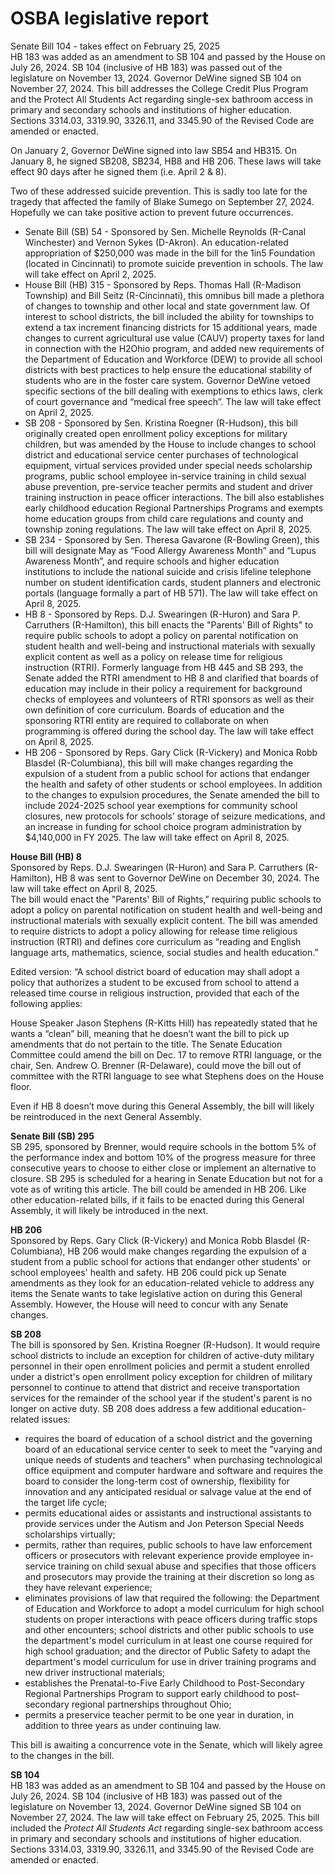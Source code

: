 # OSBA legislative report
Senate Bill 104 - takes effect on February 25, 2025<br>
HB 183 was added as an amendment to SB 104 and passed by the House on July 26, 2024. SB 104 (inclusive of HB 183) was passed out of the legislature on November 13, 2024. Governor DeWine signed SB 104 on November 27, 2024. This bill addresses the College Credit Plus Program and the Protect All Students Act regarding single-sex bathroom access in primary and secondary schools and institutions of higher education. Sections 3314.03, 3319.90, 3326.11, and 3345.90 of the Revised Code are amended or enacted.

On January 2, Governor DeWine signed into law SB54 and HB315. On January 8, he signed SB208, SB234, HB8 and HB 206. These laws will take effect 90 days after he signed them (i.e. April 2 & 8).<br>

Two of these addressed suicide prevention. This is sadly too late for the tragedy that affected the family of Blake Sumego on September 27, 2024. Hopefully we can take positive action to prevent future occurrences.<br>
<ul><li>Senate Bill (SB) 54 - Sponsored by Sen. Michelle Reynolds (R-Canal Winchester) and Vernon Sykes (D-Akron). An education-related appropriation of $250,000 was made in the bill for the 1in5 Foundation (located in Cincinnati) to promote suicide prevention in schools. The law will take effect on April 2, 2025.</li>
<li>House Bill (HB) 315 - Sponsored by Reps. Thomas Hall (R-Madison Township) and Bill Seitz (R-Cincinnati), this omnibus bill made a plethora of changes to township and other local and state government law. Of interest to school districts, the bill included the ability for townships to extend a tax increment financing districts for 15 additional years, made changes to current agricultural use value (CAUV) property taxes for land in connection with the H2Ohio program, and added new requirements of the Department of Education and Workforce (DEW) to provide all school districts with best practices to help ensure the educational stability of students who are in the foster care system. Governor DeWine vetoed specific sections of the bill dealing with exemptions to ethics laws, clerk of court governance and “medical free speech”. The law will take effect on April 2, 2025.</li>
<li>SB 208 - Sponsored by Sen. Kristina Roegner (R-Hudson), this bill originally created open enrollment policy exceptions for military children, but was amended by the House to include changes to school district and educational service center purchases of technological equipment, virtual services provided under special needs scholarship programs, public school employee in-service training in child sexual abuse prevention, pre-service teacher permits and student and driver training instruction in peace officer interactions. The bill also establishes early childhood education Regional Partnerships Programs and exempts home education groups from child care regulations and county and township zoning regulations. The law will take effect on April 8, 2025.</li>
<li>SB 234 - Sponsored by Sen. Theresa Gavarone (R-Bowling Green), this bill will  designate May as “Food Allergy Awareness Month” and “Lupus Awareness Month”, and require schools and higher education institutions to include the national suicide and crisis lifeline telephone number on student identification cards, student planners and electronic portals (language formally a part of HB 571). The law will take effect on April 8, 2025.</li>
<li>HB 8 - Sponsored by Reps. D.J. Swearingen (R-Huron) and Sara P. Carruthers (R-Hamilton), this bill enacts the "Parents' Bill of Rights" to require public schools to adopt a policy on parental notification on student health and well-being and instructional materials with sexually explicit content as well as a policy on release time for religious instruction (RTRI). Formerly language from HB 445 and SB 293, the Senate added the RTRI amendment to HB 8 and clarified that boards of education may include in their policy a requirement for background checks of employees and volunteers of RTRI sponsors as well as their own definition of core curriculum. Boards of education and the sponsoring RTRI entity are required to collaborate on when programming is offered during the school day. The law will take effect on April 8, 2025.</li>
<li>HB 206 - Sponsored by Reps. Gary Click (R-Vickery) and Monica Robb Blasdel (R-Columbiana), this bill will make changes regarding the expulsion of a student from a public school for actions that endanger the health and safety of other students or school employees. In addition to the changes to expulsion procedures, the Senate amended the bill to include 2024-2025 school year exemptions for community school closures, new protocols for schools’ storage of seizure medications, and an increase in funding for school choice program administration by $4,140,000 in FY 2025. The law will take effect on April 8, 2025.</li></ul>

<b>House Bill (HB) 8</b><br>
Sponsored by Reps. D.J. Swearingen (R-Huron) and Sara P. Carruthers (R-Hamilton), HB 8 was sent to Governor DeWine on December 30, 2024. The law will take effect on April 8, 2025. <br>
The bill would enact the "Parents' Bill of Rights,” requiring public schools to adopt a policy on parental notification on student health and well-being and instructional materials with sexually explicit content. The bill was amended to require districts to adopt a policy allowing for release time religious instruction (RTRI) and defines core curriculum as “reading and English language arts, mathematics, science, social studies and health education.”<br>

Edited version: “A school district board of education may shall adopt a policy that authorizes a student to be excused from school to attend a released time course in religious instruction, provided that each of the following applies:

House Speaker Jason Stephens (R-Kitts Hill) has repeatedly stated that he wants a “clean” bill, meaning that he doesn’t want the bill to pick up amendments that do not pertain to the title. The Senate Education Committee could amend the bill on Dec. 17 to remove RTRI language, or the chair, Sen. Andrew O. Brenner (R-Delaware), could move the bill out of committee with the RTRI language to see what Stephens does on the House floor. 

Even if HB 8 doesn’t move during this General Assembly, the bill will likely be reintroduced in the next General Assembly. 

<b>Senate Bill (SB) 295</b><br>
SB 295, sponsored by Brenner, would require schools in the bottom 5% of the performance index and bottom 10% of the progress measure for three consecutive years to choose to either close or implement an alternative to closure. SB 295 is scheduled for a hearing in Senate Education but not for a vote as of writing this article. The bill could be amended in HB 206. Like other education-related bills, if it fails to be enacted during this General Assembly, it will likely be introduced in the next. 

<b>HB 206</b><br>
Sponsored by Reps. Gary Click (R-Vickery) and Monica Robb Blasdel (R-Columbiana), HB 206 would make changes regarding the expulsion of a student from a public school for actions that endanger other students' or school employees' health and safety. HB 206 could pick up Senate amendments as they look for an education-related vehicle to address any items the Senate wants to take legislative action on during this General Assembly. However, the House will need to concur with any Senate changes. 

<b>SB 208</b><br>
The bill is sponsored by Sen. Kristina Roegner (R-Hudson). It would require school districts to include an exception for children of active-duty military personnel in their open enrollment policies and permit a student enrolled under a district's open enrollment policy exception for children of military personnel to continue to attend that district and receive transportation services for the remainder of the school year if the student's parent is no longer on active duty. SB 208 does address a few additional education-related issues: 

<ul><li>requires the board of education of a school district and the governing board of an educational service center to seek to meet the "varying and unique needs of students and teachers" when purchasing technological office equipment and computer hardware and software and requires the board to consider the long-term cost of ownership, flexibility for innovation and any anticipated residual or salvage value at the end of the target life cycle;</li>
<li>permits educational aides or assistants and instructional assistants to provide services under the Autism and Jon Peterson Special Needs scholarships virtually;</li>
<li>permits, rather than requires, public schools to have law enforcement officers or prosecutors with relevant experience provide employee in-service training on child sexual abuse and specifies that those officers and prosecutors may provide the training at their discretion so long as they have relevant experience;</li>
<li>eliminates provisions of law that required the following: the Department of Education and Workforce to adopt a model curriculum for high school students on proper interactions with peace officers during traffic stops and other encounters;  school districts and other public schools to use the department's model curriculum in at least one course required for high school graduation; and the director of Public Safety to adapt the department's model curriculum for use in driver training programs and new driver instructional materials;</li>
<li>establishes the Prenatal-to-Five Early Childhood to Post-Secondary Regional Partnerships Program to support early childhood to post-secondary regional partnerships throughout Ohio;</li>
<li>permits a preservice teacher permit to be one year in duration, in addition to three years as under continuing law.</li></ul>

This bill is awaiting a concurrence vote in the Senate, which will likely agree to the changes in the bill. 

<b>SB 104</b><br>
HB 183 was added as an amendment to SB 104 and passed by the House on July 26, 2024. SB 104 (inclusive of HB 183) was passed out of the legislature on November 13, 2024. Governor DeWine signed SB 104 on November 27, 2024. The law will take effect on February 25, 2025. This bill included the <i>Protect All Students Act</i> regarding single-sex bathroom access in primary and secondary schools and institutions of higher education. Sections 3314.03, 3319.90, 3326.11, and 3345.90 of the Revised Code are amended or enacted.
